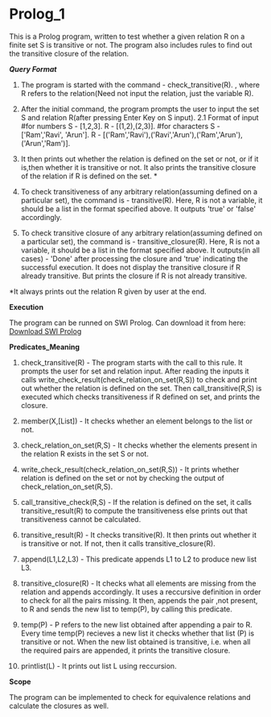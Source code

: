 # Prolog_1

This is a Prolog program, written to test whether a given relation R on a finite set S is transitive or not. The program also includes rules to find out the transitive
closure of the relation.

*****Query Format*****
1. The program is started with the command - check_transitive(R). , where R refers to the relation(Need not input the relation, just the variable R).

2. After the initial command, the program prompts the user to input the set S and relation R(after pressing Enter Key on S input).
   2.1 Format of input
       #for numbers
          S - [1,2,3]. 
          R - [(1,2),(2,3)].
       #for characters
          S - ['Ram','Ravi', 'Arun'].
          R - [('Ram','Ravi'),('Ravi','Arun'),('Ram','Arun'),('Arun','Ram')].

3. It then prints out whether the relation is defined on the set or not, or if it is,then whether it is transitive or not. It also prints the transitive closure of the relation
   if R is defined on the set. * 

4. To check transitiveness of any arbitrary relation(assuming defined on a particular set), the command is - transitive(R). Here, R is not a variable, it should be a list in the format specified above.
   It outputs 'true' or 'false' accordingly.

5. To check transitive closure of any arbitrary relation(assuming defined on a particular set), the command is - transitive_closure(R). Here, R is not a variable, it should be a list in the format specified above.
   It outputs(in all cases) - 'Done' after processing the closure and 'true' indicating the successful execution. It does not display the transitive closure if R already transitive.
   But prints the closure if R is not already transitive. 

*It always prints out the relation R given by user at the end.

****Execution****

The program can be runned on SWI Prolog. Can download it from here: [Download SWI Prolog](http://www.swi-prolog.org/download/stable)
 
****Predicates_Meaning****

1. check_transitive(R) - The program starts with the call to this rule. It prompts the user for set and relation input. After reading the inputs it calls write_check_result(check_relation_on_set(R,S))
			 to check and print out whether the relation is defined on the set. Then call_transitive(R,S) is executed which checks transitiveness if R defined on set, and prints the closure.

2. member(X,[List]) - It checks whether an element belongs to the list or not.

3. check_relation_on_set(R,S)  - It checks whether the elements present in the relation R exists in the set S or not.

4. write_check_result(check_relation_on_set(R,S)) - It prints whether relation is defined on the set or not by checking the output of check_relation_on_set(R,S).

5. call_transitive_check(R,S) - If the relation is defined on the set, it calls transitive_result(R) to compute the transitiveness else prints out that transitiveness cannot be calculated.

6. transitive_result(R) - It checks transitive(R). It then prints out whether it is transitive or not. If not, then it calls transitive_closure(R).

7. append(L1,L2,L3) - This predicate appends L1 to L2 to produce new list L3.

8. transitive_closure(R) - It checks what all elements are missing from the relation and appends accordingly. It uses a reccursive definition in order to check for all the pairs missing.
		           It then, appends the pair ,not present, to R and sends the new list to temp(P), by calling this predicate.

9. temp(P) - P refers to the new list obtained after appending a pair to R. Every time temp(P) recieves a new list it checks whether that list (P) is transitive or not. When the new list obtained
	     is transitive, i.e. when all the required pairs are appended, it prints the transitive closure.

10. printlist(L) - It prints out list L using reccursion.

****Scope****

The program can be implemented to check for equivalence relations and calculate the closures as well.

